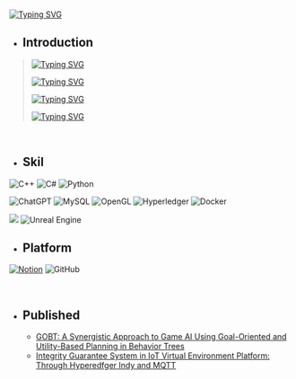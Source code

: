 <br/>


[![Typing SVG](https://readme-typing-svg.demolab.com?font=Times+New+Roman&size=40&duration=2500&pause=1000&color=F2F7F1&background=0B010E00&center=true&vCenter=true&random=false&width=800&height=300&lines=Game+Developer;Game+AI;Research+and+Development;Generative+AI;VR;BlockChain)](https://git.io/typing-svg)

+ ## Introduction 
 > [![Typing SVG](https://readme-typing-svg.demolab.com?font=Times+New+Roman&pause=5000&color=9D9F9D&random=false&width=450&height=30&lines=Department+of+Game+Engineering)](https://git.io/typing-svg)
>
> [![Typing SVG](https://readme-typing-svg.demolab.com?font=Times+New+Roman&pause=5000&color=9D9F9D&random=false&width=450&height=30&lines=Hope%3A+Game+Programmer)](https://git.io/typing-svg)
>
> [![Typing SVG](https://readme-typing-svg.demolab.com?font=Times+New+Roman&pause=5000&color=9D9F9D&random=false&width=450&height=30&lines=Interest%3A+Game+AI%2C+Generative+AI%2C+VR%2C+BlockChain)](https://git.io/typing-svg)
>
> [![Typing SVG](https://readme-typing-svg.demolab.com?font=Times+New+Roman&pause=5000&color=9D9F9D4&random=false&width=450&height=30&lines=Email%3A+yoosung5508%40gmail.com)](https://git.io/typing-svg)



<br/>

+ ## Skil


![C++](https://img.shields.io/badge/c++-%23000000.svg?style=for-the-badge&logo=c%2B%2B&logoColor=blue)
![C#](https://img.shields.io/badge/c%23-%23000000.svg?style=for-the-badge&logo=c-sharp&logoColor=white)
![Python](https://img.shields.io/badge/python-%23000000?style=for-the-badge&logo=python&logoColor=ffdd54)

![ChatGPT](https://img.shields.io/badge/chatGPT-%23000000?style=for-the-badge&logo=openai&logoColor=green)
![MySQL](https://img.shields.io/badge/mysql-%23000000.svg?style=for-the-badge&logo=mysql&logoColor=blue)
![OpenGL](https://img.shields.io/badge/OpenGL-%23000000.svg?style=for-the-badge&logo=opengl)
![Hyperledger](https://img.shields.io/badge/hyperledger-%23000000?style=for-the-badge&logo=hyperledger&logoColor=white)
![Docker](https://img.shields.io/badge/docker-%23000000.svg?style=for-the-badge&logo=docker&logoColor=white)

<img src="https://img.shields.io/badge/Unity -000000?style=for-the-badge&logo=Unity #&logoColor=000000"/></a>
![Unreal Engine](https://img.shields.io/badge/unrealengine-%23000000.svg?style=for-the-badge&logo=unrealengine&logoColor=white) 




+ ## Platform

 
[![Notion](https://img.shields.io/badge/Notion-%23000000.svg?style=for-the-badge&logo=notion&logoColor=white)](https://hyss.notion.site/Yoosung-H-df9b2433b8be4b72858ab7764632862f)
![GitHub](https://img.shields.io/badge/github-%23313131.svg?style=for-the-badge&logo=github&logoColor=white)



<br/>

+ ## Published
  - [GOBT: A Synergistic Approach to Game AI Using Goal-Oriented and Utility-Based Planning in Behavior Trees](https://www.jmis.org/archive/view_article?pid=jmis-10-4-321)
  - [Integrity Guarantee System in IoT Virtual Environment Platform: Through Hyperedfger Indy and MQTT](https://kism.or.kr/file/memoir/13_4_8.pdf)
 












